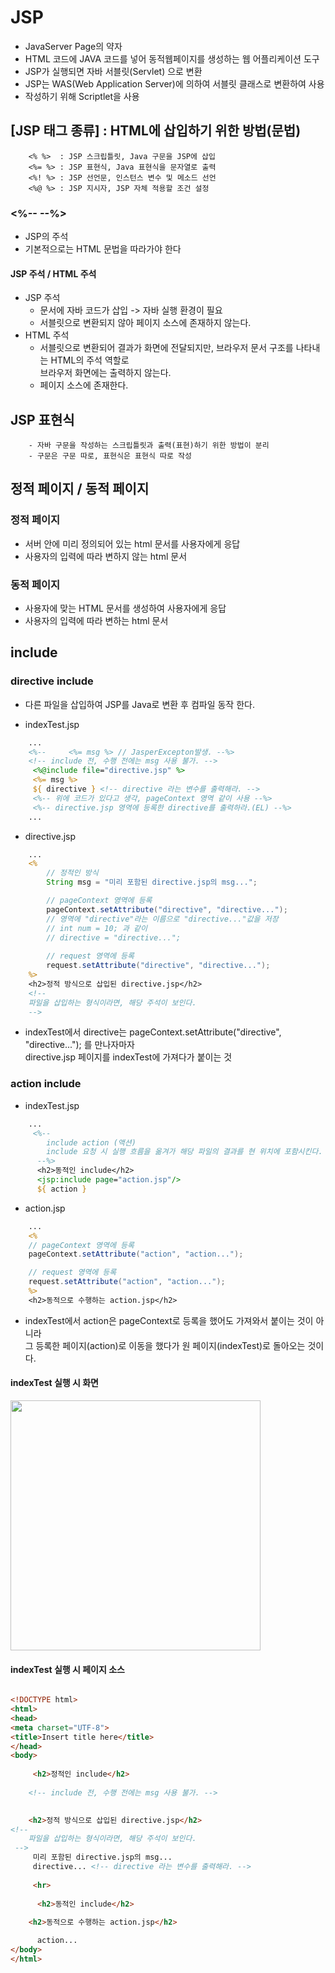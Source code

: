 # JSP
- JavaServer Page의 약자
- HTML 코드에 JAVA 코드를 넣어 동적웹페이지를 생성하는 웹 어플리케이션 도구
- JSP가 실행되면 자바 서블릿(Servlet) 으로 변환
- JSP는 WAS(Web Application Server)에 의하여 서블릿 클래스로 변환하여 사용
- 작성하기 위해 Scriptlet을 사용

##  [JSP 태그 종류] : HTML에 삽입하기 위한 방법(문법)
 		<% %>  : JSP 스크립틀릿, Java 구문을 JSP에 삽입
 		<%= %> : JSP 표현식, Java 표현식을 문자열로 출력
 		<%! %> : JSP 선언문, 인스턴스 변수 및 메소드 선언
 		<%@ %> : JSP 지시자, JSP 자체 적용할 조건 설정

### <%-- --%>
- JSP의 주석
- 기본적으로는 HTML 문법을 따라가야 한다

#### JSP 주석 / HTML 주석
- JSP 주석
    * 문서에 자바 코드가 삽입 -> 자바 실행 환경이 필요
	* 서블릿으로 변환되지 않아 페이지 소스에 존재하지 않는다.
- HTML 주석
	* 서블릿으로 변환되어 결과가 화면에 전달되지만, 브라우저 문서 구조를 나타내는 HTML의 주석 역할로<br>
	  브라우저 화면에는 출력하지 않는다.
	* 페이지 소스에 존재한다.

## 		JSP 표현식
		- 자바 구문을 작성하는 스크립틀릿과 출력(표현)하기 위한 방법이 분리
		- 구문은 구문 따로, 표현식은 표현식 따로 작성


## 정적 페이지 / 동적 페이지

### 정적 페이지
- 서버 안에 미리 정의되어 있는 html 문서를 사용자에게 응답
- 사용자의 입력에 따라 변하지 않는 html 문서

### 동적 페이지
- 사용자에 맞는 HTML 문서를 생성하여 사용자에게 응답
- 사용자의 입력에 따라 변하는 html 문서

## include

### directive include
- 다른 파일을 삽입하여 JSP를 Java로 변환 후 컴파일 동작 한다.

- indexTest.jsp

```jsp
    ...
    <%-- 	 <%= msg %> // JasperExcepton발생. --%> 
	<!-- include 전, 수행 전에는 msg 사용 불가. -->
	 <%@include file="directive.jsp" %>
	 <%= msg %>
     ${ directive } <!-- directive 라는 변수를 출력해라. -->
	 <%-- 위에 코드가 있다고 생각, pageContext 영역 같이 사용 --%>
	 <%-- directive.jsp 영역에 등록한 directive를 출력하라.(EL) --%>
    ...
```
- directive.jsp

```jsp
    ...
    <%
	    // 정적인 방식
	    String msg = "미리 포함된 directive.jsp의 msg...";

	    // pageContext 영역에 등록
    	pageContext.setAttribute("directive", "directive...");
	    // 영역에 "directive"라는 이름으로 "directive..."값을 저장
	    // int num = 10; 과 같이
	    // directive = "directive...";
	
	    // request 영역에 등록
	    request.setAttribute("directive", "directive...");
    %>
	<h2>정적 방식으로 삽입된 directive.jsp</h2>
    <!-- 
	파일을 삽입하는 형식이라면, 해당 주석이 보인다.
    -->
```
- indexTest에서 directive는 pageContext.setAttribute("directive", "directive..."); 를 만나자마자<br>directive.jsp 페이지를 indexTest에 가져다가 붙이는 것

### action include

- indexTest.jsp
```jsp
    ...
	 <%--
	 	include action (액션)
	 	include 요청 시 실행 흐름을 옮겨가 해당 파일의 결과를 현 위치에 포함시킨다.
	  --%>
	  <h2>동적인 include</h2>
	  <jsp:include page="action.jsp"/>
	  ${ action }
```

- action.jsp
```jsp
    ...
    <%
	// pageContext 영역에 등록
	pageContext.setAttribute("action", "action...");

	// request 영역에 등록
	request.setAttribute("action", "action...");
    %>
	<h2>동적으로 수행하는 action.jsp</h2>
```
- indexTest에서 action은 pageContext로 등록을 했어도 가져와서 붙이는 것이 아니라 <br> 
  그 등록한 페이지(action)로 이동을 했다가 원 페이지(indexTest)로 돌아오는 것이다.

#### indexTest 실행 시 화면
<img src="{{ site.baseurl }}/images/indexTest.PNG" style="width:400px;">

#### indexTest 실행 시 페이지 소스
```html

<!DOCTYPE html>
<html>
<head>
<meta charset="UTF-8">
<title>Insert title here</title>
</head>
<body>
	
	 <h2>정적인 include</h2>
 
	<!-- include 전, 수행 전에는 msg 사용 불가. -->
	 

	<h2>정적 방식으로 삽입된 directive.jsp</h2>
<!-- 
	파일을 삽입하는 형식이라면, 해당 주석이 보인다.
 -->
	 미리 포함된 directive.jsp의 msg...
	 directive... <!-- directive 라는 변수를 출력해라. -->
 
	 <hr>
	 
	  <h2>동적인 include</h2>
	  
	<h2>동적으로 수행하는 action.jsp</h2>

	  action...
</body>
</html>
```
